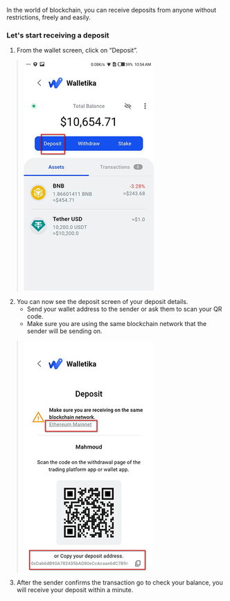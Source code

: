 In the world of blockchain, you can receive deposits from anyone without restrictions, freely and easily.

### Let's start receiving a deposit
1. From the wallet screen, click on “Deposit”.
> ![](https://raw.githubusercontent.com/Walletika/walletika-web-fetch/main/docs/how-to-receive/images/1.jpg)

2. You can now see the deposit screen of your deposit details.
    - Send your wallet address to the sender or ask them to scan your QR code.
    - Make sure you are using the same blockchain network that the sender will be sending on.
> ![](https://raw.githubusercontent.com/Walletika/walletika-web-fetch/main/docs/how-to-receive/images/2.jpg)

3. After the sender confirms the transaction go to check your balance, you will receive your deposit within a minute.